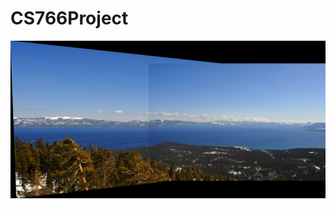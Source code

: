 # CS766Project

![alt text](https://github.com/jth1011/CS766Project/blob/main/mountain_result.png?raw=true)
